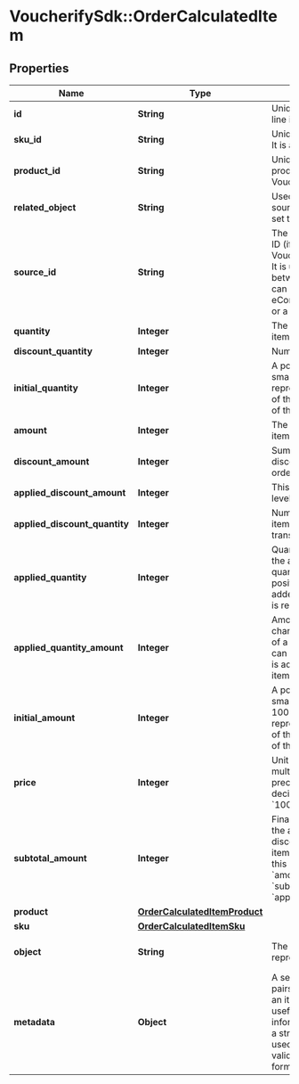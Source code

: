 # VoucherifySdk::OrderCalculatedItem

## Properties

| Name | Type | Description | Notes |
| ---- | ---- | ----------- | ----- |
| **id** | **String** | Unique identifier of the order line item. | [optional] |
| **sku_id** | **String** | Unique identifier of the SKU. It is assigned by Voucherify. | [optional] |
| **product_id** | **String** | Unique identifier of the product. It is assigned by Voucherify. | [optional] |
| **related_object** | **String** | Used along with the source_id property, can be set to either sku or product. | [optional] |
| **source_id** | **String** | The merchant&#39;s product/SKU ID (if it is different from the Voucherify product/SKU ID). It is useful in the integration between multiple systems. It can be an ID from an eCommerce site, a database, or a third-party service. | [optional] |
| **quantity** | **Integer** | The quantity of the particular item in the cart. | [optional] |
| **discount_quantity** | **Integer** | Number of dicounted items. | [optional] |
| **initial_quantity** | **Integer** | A positive integer in the smallest unit quantity representing the total amount of the order; this is the sum of the order items&#39; quantity. | [optional] |
| **amount** | **Integer** | The total amount of the order item (price * quantity). | [optional] |
| **discount_amount** | **Integer** | Sum of all order-item-level discounts applied to the order. | [optional] |
| **applied_discount_amount** | **Integer** | This field shows the order-level discount applied. | [optional] |
| **applied_discount_quantity** | **Integer** | Number of the discounted items applied in the transaction. | [optional] |
| **applied_quantity** | **Integer** | Quantity of items changed by the application of a new quantity items. It can be positive when an item is added or negative if an item is replaced. | [optional] |
| **applied_quantity_amount** | **Integer** | Amount for the items changed by the application of a new quantity items. It can be positive when an item is added or negative if an item is replaced. | [optional] |
| **initial_amount** | **Integer** | A positive integer in the smallest currency unit (e.g. 100 cents for $1.00) representing the total amount of the order. This is the sum of the order items&#39; amounts. | [optional] |
| **price** | **Integer** | Unit price of an item. Value is multiplied by 100 to precisely represent 2 decimal places. For example &#x60;10000 cents&#x60; for &#x60;$100.00&#x60;. | [optional] |
| **subtotal_amount** | **Integer** | Final order item amount after the applied item-level discount.  If there are no item-level discounts applied, this item is equal to the &#x60;amount&#x60;.    &#x60;subtotal_amount&#x60;&#x3D;&#x60;amount&#x60;-&#x60;applied_discount_amount&#x60; | [optional] |
| **product** | [**OrderCalculatedItemProduct**](OrderCalculatedItemProduct.md) |  | [optional] |
| **sku** | [**OrderCalculatedItemSku**](OrderCalculatedItemSku.md) |  | [optional] |
| **object** | **String** | The type of the object represented by JSON. | [optional][default to &#39;order_item&#39;] |
| **metadata** | **Object** | A set of custom key/value pairs that you can attach to an item object. It can be useful for storing additional information about the item in a structured format. It can be used to define business validation rules or discount formulas. | [optional] |

